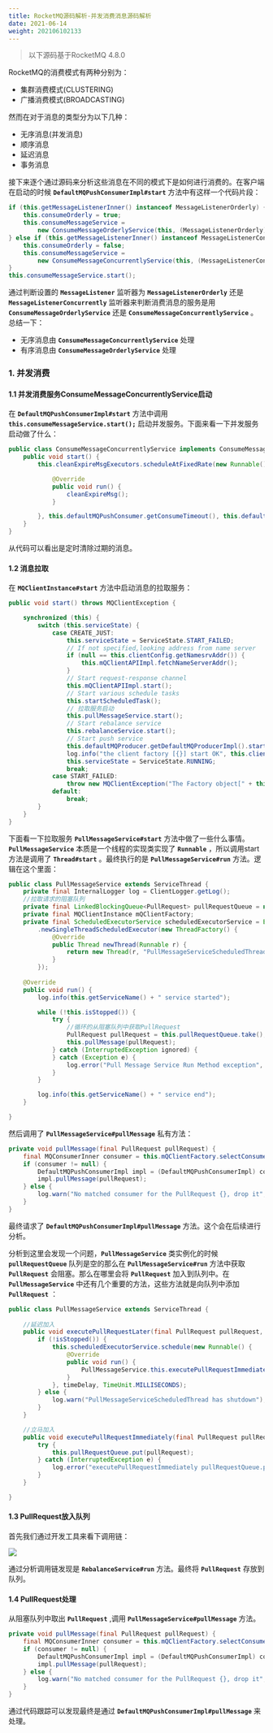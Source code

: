 ```yaml
---
title: RocketMQ源码解析-并发消费消息源码解析
date: 2021-06-14
weight: 202106102133
---
```


> 以下源码基于RocketMQ 4.8.0

RocketMQ的消费模式有两种分别为：

- 集群消费模式(CLUSTERING)
- 广播消费模式(BROADCASTING)

然而在对于消息的类型分为以下几种：

- 无序消息(并发消息)
- 顺序消息
- 延迟消息
- 事务消息

接下来逐个通过源码来分析这些消息在不同的模式下是如何进行消费的。在客户端在启动的时候 **`DefaultMQPushConsumerImpl#start`** 方法中有这样一个代码片段：

```java
if (this.getMessageListenerInner() instanceof MessageListenerOrderly) {
    this.consumeOrderly = true;
    this.consumeMessageService =
        new ConsumeMessageOrderlyService(this, (MessageListenerOrderly) this.getMessageListenerInner());
} else if (this.getMessageListenerInner() instanceof MessageListenerConcurrently) {
    this.consumeOrderly = false;
    this.consumeMessageService =
        new ConsumeMessageConcurrentlyService(this, (MessageListenerConcurrently) this.getMessageListenerInner());
}
this.consumeMessageService.start();
```

通过判断设置的 **`MessageListener`** 监听器为 **`MessageListenerOrderly`** 还是 **`MessageListenerConcurrently`** 监听器来判断消费消息的服务是用 **`ConsumeMessageOrderlyService`** 还是 **`ConsumeMessageConcurrentlyService`** 。总结一下：

- 无序消息由 **`ConsumeMessageConcurrentlyService`** 处理
- 有序消息由 **`ConsumeMessageOrderlyService`** 处理

### 1. 并发消费

#### 1.1 并发消费服务ConsumeMessageConcurrentlyService启动

在 **`DefaultMQPushConsumerImpl#start`** 方法中调用 **`this.consumeMessageService.start();`** 启动并发服务。下面来看一下并发服务启动做了什么：

```java
public class ConsumeMessageConcurrentlyService implements ConsumeMessageService {
    public void start() {
        this.cleanExpireMsgExecutors.scheduleAtFixedRate(new Runnable() {

            @Override
            public void run() {
                cleanExpireMsg();
            }

        }, this.defaultMQPushConsumer.getConsumeTimeout(), this.defaultMQPushConsumer.getConsumeTimeout(), TimeUnit.MINUTES);
    }
}
```

从代码可以看出是定时清除过期的消息。

#### 1.2 消息拉取

在 **`MQClientInstance#start`** 方法中启动消息的拉取服务：

```java
public void start() throws MQClientException {

    synchronized (this) {
        switch (this.serviceState) {
            case CREATE_JUST:
                this.serviceState = ServiceState.START_FAILED;
                // If not specified,looking address from name server
                if (null == this.clientConfig.getNamesrvAddr()) {
                    this.mQClientAPIImpl.fetchNameServerAddr();
                }
                // Start request-response channel
                this.mQClientAPIImpl.start();
                // Start various schedule tasks
                this.startScheduledTask();
                // 拉取服务启动
                this.pullMessageService.start();
                // Start rebalance service
                this.rebalanceService.start();
                // Start push service
                this.defaultMQProducer.getDefaultMQProducerImpl().start(false);
                log.info("the client factory [{}] start OK", this.clientId);
                this.serviceState = ServiceState.RUNNING;
                break;
            case START_FAILED:
                throw new MQClientException("The Factory object[" + this.getClientId() + "] has been created before, and failed.", null);
            default:
                break;
        }
    }
}
```

下面看一下拉取服务 **`PullMessageService#start`** 方法中做了一些什么事情。 **`PullMessageService`** 本质是一个线程的实现类实现了 **`Runnable`** ，所以调用start方法是调用了 **`Thread#start`** 。最终执行的是 **`PullMessageService#run`** 方法。逻辑在这个里面：

```java
public class PullMessageService extends ServiceThread {
    private final InternalLogger log = ClientLogger.getLog();
    //拉取请求的阻塞队列
    private final LinkedBlockingQueue<PullRequest> pullRequestQueue = new LinkedBlockingQueue<PullRequest>();
    private final MQClientInstance mQClientFactory;
    private final ScheduledExecutorService scheduledExecutorService = Executors
        .newSingleThreadScheduledExecutor(new ThreadFactory() {
            @Override
            public Thread newThread(Runnable r) {
                return new Thread(r, "PullMessageServiceScheduledThread");
            }
        });
    
    @Override
    public void run() {
        log.info(this.getServiceName() + " service started");

        while (!this.isStopped()) {
            try {
                //循环的从阻塞队列中获取PullRequest
                PullRequest pullRequest = this.pullRequestQueue.take();
                this.pullMessage(pullRequest);
            } catch (InterruptedException ignored) {
            } catch (Exception e) {
                log.error("Pull Message Service Run Method exception", e);
            }
        }

        log.info(this.getServiceName() + " service end");
    }

}
```

 然后调用了 **`PullMessageService#pullMessage`** 私有方法：

```java
private void pullMessage(final PullRequest pullRequest) {
    final MQConsumerInner consumer = this.mQClientFactory.selectConsumer(pullRequest.getConsumerGroup());
    if (consumer != null) {
        DefaultMQPushConsumerImpl impl = (DefaultMQPushConsumerImpl) consumer;
        impl.pullMessage(pullRequest);
    } else {
        log.warn("No matched consumer for the PullRequest {}, drop it", pullRequest);
    }
}
```

最终请求了 **`DefaultMQPushConsumerImpl#pullMessage`** 方法。这个会在后续进行分析。

分析到这里会发现一个问题，**`PullMessageService`** 类实例化的时候 **`pullRequestQueue`** 队列是空的那么在 **`PullMessageService#run`** 方法中获取 **`PullRequest`** 会阻塞。那么在哪里会将 **`PullRequest`** 加入到队列中。在 **`PullMessageService`** 中还有几个重要的方法，这些方法就是向队列中添加 **`PullRequest`** ：

```java
public class PullMessageService extends ServiceThread {
    
    //延迟加入
	public void executePullRequestLater(final PullRequest pullRequest, final long timeDelay) {
        if (!isStopped()) {
            this.scheduledExecutorService.schedule(new Runnable() {
                @Override
                public void run() {
                    PullMessageService.this.executePullRequestImmediately(pullRequest);
                }
            }, timeDelay, TimeUnit.MILLISECONDS);
        } else {
            log.warn("PullMessageServiceScheduledThread has shutdown");
        }
    }

    //立马加入
    public void executePullRequestImmediately(final PullRequest pullRequest) {
        try {
            this.pullRequestQueue.put(pullRequest);
        } catch (InterruptedException e) {
            log.error("executePullRequestImmediately pullRequestQueue.put", e);
        }
    }

}
```

####  1.3 PullRequest放入队列

首先我们通过开发工具来看下调用链：

![](https://github.com/mxsm/picture/blob/main/rocketmq/putPullRequest.png?raw=true)

通过分析调用链发现是 **`RebalanceService#run`** 方法。最终将 **`PullRequest`** 存放到队列。

#### 1.4 PullRequest处理

从阻塞队列中取出 **`PullRequest`** ,调用 **`PullMessageService#pullMessage`** 方法。

```java
private void pullMessage(final PullRequest pullRequest) {
    final MQConsumerInner consumer = this.mQClientFactory.selectConsumer(pullRequest.getConsumerGroup());
    if (consumer != null) {
        DefaultMQPushConsumerImpl impl = (DefaultMQPushConsumerImpl) consumer;
        impl.pullMessage(pullRequest);
    } else {
        log.warn("No matched consumer for the PullRequest {}, drop it", pullRequest);
    }
}
```

 通过代码跟踪可以发现最终是通过 **`DefaultMQPushConsumerImpl#pullMessage`** 来处理。

